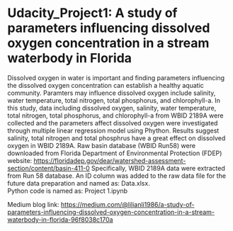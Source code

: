 # Udacity_Project1: A study of parameters influencing dissolved oxygen concentration in a stream waterbody in Florida
Dissolved oxygen in water is important and finding parameters influencing the dissolved oxygen concentration can establish a healthy aquatic community. Paramters may influence dissolved oxygen include salinity, water temperature, total nitrogen, total phosphorus, and chlorophyll-a. In this study, data including dissolved oxygen, salinity, water temperature, total nitrogen, total phosphorus, and chlorophyll-a from WBID 2189A were collected and the parameters affect dissolved oxygen were investigated through multiple linear regression model using Phython. Results suggest salinity, total nitrogen and total phosphrus have a great effect on dissolved oxygen in WBID 2189A. 
Raw basin database (WBID Run58) were downloaded from Florida Department of Environmental Protection (FDEP) website: https://floridadep.gov/dear/watershed-assessment-section/content/basin-411-0 Specifically, WBID 2189A data were extracted from Run 58 database. An ID column was added to the raw data file for the future data preparation and named as: Data.xlsx.  
Python code is named as: Project 1.ipynb

Medium blog link: https://medium.com/@lilianli1986/a-study-of-parameters-influencing-dissolved-oxygen-concentration-in-a-stream-waterbody-in-florida-96f8038c170a

